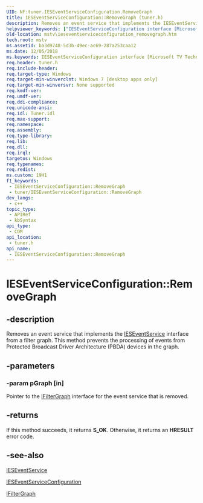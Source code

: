 ```yaml
---
UID: NF:tuner.IESEventServiceConfiguration.RemoveGraph
title: IESEventServiceConfiguration::RemoveGraph (tuner.h)
description: Removes an event service that implements the IESEventService interface from a filter graph. This method prevents the processing of events from Protected Broadcast Driver Architecture (PBDA) devices in the graph.
helpviewer_keywords: ["IESEventServiceConfiguration interface [Microsoft TV Technologies]","RemoveGraph method","IESEventServiceConfiguration.RemoveGraph","IESEventServiceConfiguration::RemoveGraph","RemoveGraph","RemoveGraph method [Microsoft TV Technologies]","RemoveGraph method [Microsoft TV Technologies]","IESEventServiceConfiguration interface","mstv.ieseventserviceconfiguration_removegraph","tuner/IESEventServiceConfiguration::RemoveGraph"]
old-location: mstv\ieseventserviceconfiguration_removegraph.htm
tech.root: mstv
ms.assetid: ba3d9748-5d3b-49ec-ac69-287a253caa12
ms.date: 12/05/2018
ms.keywords: IESEventServiceConfiguration interface [Microsoft TV Technologies],RemoveGraph method, IESEventServiceConfiguration.RemoveGraph, IESEventServiceConfiguration::RemoveGraph, RemoveGraph, RemoveGraph method [Microsoft TV Technologies], RemoveGraph method [Microsoft TV Technologies],IESEventServiceConfiguration interface, mstv.ieseventserviceconfiguration_removegraph, tuner/IESEventServiceConfiguration::RemoveGraph
req.header: tuner.h
req.include-header: 
req.target-type: Windows
req.target-min-winverclnt: Windows 7 [desktop apps only]
req.target-min-winversvr: None supported
req.kmdf-ver: 
req.umdf-ver: 
req.ddi-compliance: 
req.unicode-ansi: 
req.idl: Tuner.idl
req.max-support: 
req.namespace: 
req.assembly: 
req.type-library: 
req.lib: 
req.dll: 
req.irql: 
targetos: Windows
req.typenames: 
req.redist: 
ms.custom: 19H1
f1_keywords:
 - IESEventServiceConfiguration::RemoveGraph
 - tuner/IESEventServiceConfiguration::RemoveGraph
dev_langs:
 - c++
topic_type:
 - APIRef
 - kbSyntax
api_type:
 - COM
api_location:
 - tuner.h
api_name:
 - IESEventServiceConfiguration::RemoveGraph
---
```


# IESEventServiceConfiguration::RemoveGraph


## -description

Removes an event service that implements the <a href="/previous-versions/windows/desktop/api/tuner/nn-tuner-ieseventservice">IESEventService</a> interface from a filter  graph. This method prevents the processing of events from Protected Broadcast Driver Architecture (PBDA) devices in the graph.

## -parameters

### -param pGraph [in]

Pointer to the <a href="/windows/desktop/api/strmif/nn-strmif-ifiltergraph">IFilterGraph</a> interface for the event service that is removed.

## -returns

If this method succeeds, it returns <b xmlns:loc="http://microsoft.com/wdcml/l10n">S_OK</b>. Otherwise, it returns an <b xmlns:loc="http://microsoft.com/wdcml/l10n">HRESULT</b> error code.

## -see-also

<a href="/previous-versions/windows/desktop/api/tuner/nn-tuner-ieseventservice">IESEventService</a>



<a href="/previous-versions/windows/desktop/api/tuner/nn-tuner-ieseventserviceconfiguration">IESEventServiceConfiguration</a>



<a href="/windows/desktop/api/strmif/nn-strmif-ifiltergraph">IFilterGraph</a>


